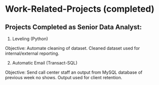 # Work-Related-Projects (completed)

## Projects Completed as Senior Data Analyst:

1. Leveling (Python)
  
  Objective: Automate cleaning of dataset. Cleaned dataset used for internal/external reporting. 

2. Automatic Email (Transact-SQL)
  
  Objective: Send call center staff an output from MySQL database of previous week no shows. Output used for client retention. 
